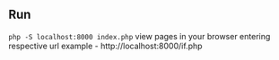 ## Run
`php -S localhost:8000 index.php`
view pages in your browser entering respective url
example - http://localhost:8000/if.php


